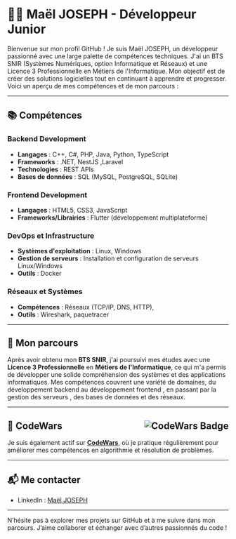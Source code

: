 # 👨‍💻 Maël JOSEPH - Développeur Junior

Bienvenue sur mon profil GitHub ! Je suis Maël JOSEPH, un développeur passionné avec une large palette de compétences techniques. J'ai un BTS SNIR (Systèmes Numériques, option Informatique et Réseaux) et une Licence 3 Professionnelle en Métiers de l'Informatique. Mon objectif est de créer des solutions logicielles tout en continuant à apprendre et progresser. Voici un aperçu de mes compétences et de mon parcours :

---

## 📚 Compétences

### Backend Development
- **Langages** : C++, C#, PHP, Java, Python, TypeScript
- **Frameworks** : .NET, NestJS ,Laravel
- **Technologies** : REST APIs
- **Bases de données** : SQL (MySQL, PostgreSQL, SQLite)

### Frontend Development
- **Langages** : HTML5, CSS3, JavaScript
- **Frameworks/Librairies** : Flutter (développement multiplateforme)

### DevOps et Infrastructure
- **Systèmes d'exploitation** : Linux, Windows
- **Gestion de serveurs** : Installation et configuration de serveurs Linux/Windows
- **Outils** : Docker

### Réseaux et Systèmes
- **Compétences** : Réseaux (TCP/IP, DNS, HTTP),
- **Outils** : Wireshark, paquetracer

---

## 🌱 Mon parcours

Après avoir obtenu mon **BTS SNIR**, j'ai poursuivi mes études avec une **Licence 3 Professionnelle** en **Métiers de l'Informatique**, ce qui m'a permis de développer une solide compréhension des systèmes et des applications informatiques. Mes compétences couvrent une variété de domaines, du développement backend au développement frontend , en passant par la gestion des serveurs , des bases de données et des réseaux.

---

## 🏅 CodeWars  <img src="https://www.codewars.com/users/MaelJOSEPH/badges/large" alt="CodeWars Badge" align="right" />

Je suis également actif sur **[CodeWars](https://www.codewars.com/users/MaelJOSEPH)**, où je pratique régulièrement pour améliorer mes compétences en algorithmie et résolution de problèmes.

---

## 📬 Me contacter

- LinkedIn : [Maël JOSEPH](https://www.linkedin.com/in/ma%C3%ABl-joseph-151785238/)

---

N’hésite pas à explorer mes projets sur GitHub et à me suivre dans mon parcours. J’aime collaborer et échanger avec d’autres passionnés du code !
